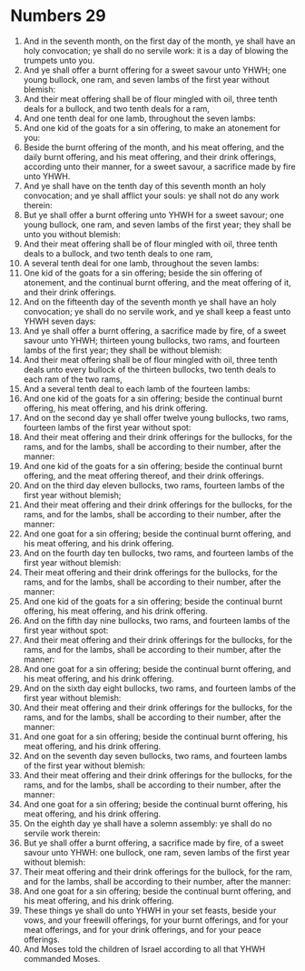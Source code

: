 ﻿# Numbers 29
1. And in the seventh month, on the first day of the month, ye shall have an holy convocation; ye shall do no servile work: it is a day of blowing the trumpets unto you. 
2. And ye shall offer a burnt offering for a sweet savour unto YHWH; one young bullock, one ram, and seven lambs of the first year without blemish: 
3. And their meat offering shall be of flour mingled with oil, three tenth deals for a bullock, and two tenth deals for a ram, 
4. And one tenth deal for one lamb, throughout the seven lambs: 
5. And one kid of the goats for a sin offering, to make an atonement for you: 
6. Beside the burnt offering of the month, and his meat offering, and the daily burnt offering, and his meat offering, and their drink offerings, according unto their manner, for a sweet savour, a sacrifice made by fire unto YHWH. 
7.  And ye shall have on the tenth day of this seventh month an holy convocation; and ye shall afflict your souls: ye shall not do any work therein: 
8. But ye shall offer a burnt offering unto YHWH for a sweet savour; one young bullock, one ram, and seven lambs of the first year; they shall be unto you without blemish: 
9. And their meat offering shall be of flour mingled with oil, three tenth deals to a bullock, and two tenth deals to one ram, 
10. A several tenth deal for one lamb, throughout the seven lambs: 
11. One kid of the goats for a sin offering; beside the sin offering of atonement, and the continual burnt offering, and the meat offering of it, and their drink offerings. 
12.  And on the fifteenth day of the seventh month ye shall have an holy convocation; ye shall do no servile work, and ye shall keep a feast unto YHWH seven days: 
13. And ye shall offer a burnt offering, a sacrifice made by fire, of a sweet savour unto YHWH; thirteen young bullocks, two rams, and fourteen lambs of the first year; they shall be without blemish: 
14. And their meat offering shall be of flour mingled with oil, three tenth deals unto every bullock of the thirteen bullocks, two tenth deals to each ram of the two rams, 
15. And a several tenth deal to each lamb of the fourteen lambs: 
16. And one kid of the goats for a sin offering; beside the continual burnt offering, his meat offering, and his drink offering. 
17.  And on the second day ye shall offer twelve young bullocks, two rams, fourteen lambs of the first year without spot: 
18. And their meat offering and their drink offerings for the bullocks, for the rams, and for the lambs, shall be according to their number, after the manner: 
19. And one kid of the goats for a sin offering; beside the continual burnt offering, and the meat offering thereof, and their drink offerings. 
20.  And on the third day eleven bullocks, two rams, fourteen lambs of the first year without blemish; 
21. And their meat offering and their drink offerings for the bullocks, for the rams, and for the lambs, shall be according to their number, after the manner: 
22. And one goat for a sin offering; beside the continual burnt offering, and his meat offering, and his drink offering. 
23.  And on the fourth day ten bullocks, two rams, and fourteen lambs of the first year without blemish: 
24. Their meat offering and their drink offerings for the bullocks, for the rams, and for the lambs, shall be according to their number, after the manner: 
25. And one kid of the goats for a sin offering; beside the continual burnt offering, his meat offering, and his drink offering. 
26.  And on the fifth day nine bullocks, two rams, and fourteen lambs of the first year without spot: 
27. And their meat offering and their drink offerings for the bullocks, for the rams, and for the lambs, shall be according to their number, after the manner: 
28. And one goat for a sin offering; beside the continual burnt offering, and his meat offering, and his drink offering. 
29.  And on the sixth day eight bullocks, two rams, and fourteen lambs of the first year without blemish: 
30. And their meat offering and their drink offerings for the bullocks, for the rams, and for the lambs, shall be according to their number, after the manner: 
31. And one goat for a sin offering; beside the continual burnt offering, his meat offering, and his drink offering. 
32.  And on the seventh day seven bullocks, two rams, and fourteen lambs of the first year without blemish: 
33. And their meat offering and their drink offerings for the bullocks, for the rams, and for the lambs, shall be according to their number, after the manner: 
34. And one goat for a sin offering; beside the continual burnt offering, his meat offering, and his drink offering. 
35.  On the eighth day ye shall have a solemn assembly: ye shall do no servile work therein: 
36. But ye shall offer a burnt offering, a sacrifice made by fire, of a sweet savour unto YHWH: one bullock, one ram, seven lambs of the first year without blemish: 
37. Their meat offering and their drink offerings for the bullock, for the ram, and for the lambs, shall be according to their number, after the manner: 
38. And one goat for a sin offering; beside the continual burnt offering, and his meat offering, and his drink offering. 
39. These things ye shall do unto YHWH in your set feasts, beside your vows, and your freewill offerings, for your burnt offerings, and for your meat offerings, and for your drink offerings, and for your peace offerings. 
40. And Moses told the children of Israel according to all that YHWH commanded Moses. 
